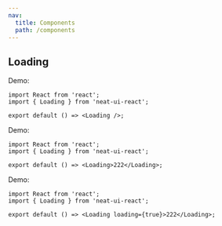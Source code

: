 ```yaml
---
nav:
  title: Components
  path: /components
---
```


## Loading

Demo:

```tsx
import React from 'react';
import { Loading } from 'neat-ui-react';

export default () => <Loading />;
```

Demo:

```tsx
import React from 'react';
import { Loading } from 'neat-ui-react';

export default () => <Loading>222</Loading>;
```

Demo:

```tsx
import React from 'react';
import { Loading } from 'neat-ui-react';

export default () => <Loading loading={true}>222</Loading>;
```
